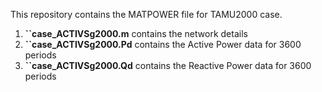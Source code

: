 This repository contains the MATPOWER file for TAMU2000 case.
1. **``case_ACTIVSg2000.m** contains the network details 
1. **``case_ACTIVSg2000.Pd** contains the Active Power data for 3600 periods
1. **``case_ACTIVSg2000.Qd** contains the Reactive Power data for 3600 periods

